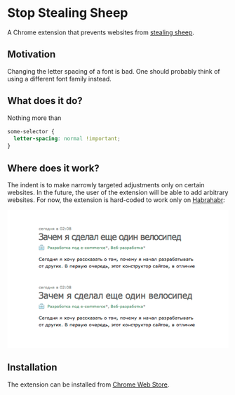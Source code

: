 # Stop Stealing Sheep

A Chrome extension that prevents websites from
[stealing sheep](https://en.wikipedia.org/wiki/Frederic_Goudy).

## Motivation

Changing the letter spacing of a font is bad. One should probably think of
using a different font family instead.

## What does it do?

Nothing more than

```css
some-selector {
  letter-spacing: normal !important;
}
```

## Where does it work?

The indent is to make narrowly targeted adjustments only on certain websites.
In the future, the user of the extension will be able to add arbitrary websites.
For now, the extension is hard-coded to work only on
[Habrahabr](http://habrahabr.ru/):

![](/promo.png?raw=true)

## Installation

The extension can be installed from
[Chrome Web Store](https://chrome.google.com/webstore/detail/habrahabr-stealing-sheep/lmopgfignagihcbeagefaencbkaclded).
